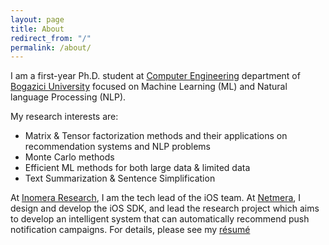 ```yaml
---
layout: page
title: About
redirect_from: "/"
permalink: /about/
---
```


I am a first-year Ph.D. student at [Computer Engineering](https://cmpe.boun.edu.tr) department of [Bogazici University](https://www.boun.edu.tr) focused on Machine Learning (ML) and Natural language Processing (NLP).

My research interests are:

- Matrix & Tensor factorization methods and their applications on recommendation systems and NLP problems
- Monte Carlo methods
- Efficient ML methods for both large data & limited data
- Text Summarization & Sentence Simplification

At [Inomera Research](https://www.inomera.com), I am the tech lead of the iOS team. At [Netmera](https://www.netmera.com), I design and develop the iOS SDK, and lead the research project which aims to develop an intelligent system that can automatically recommend push notification campaigns. For details, please see my [résumé](../resume/)
